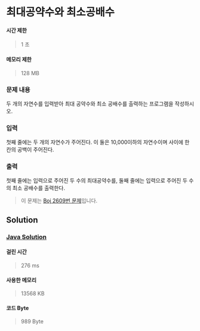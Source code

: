 # 최대공약수와 최소공배수


#### 시간 제한


> 1 초


#### 메모리 제한


> 128 MB


### 문제 내용


두 개의 자연수를 입력받아 최대 공약수와 최소 공배수를 출력하는 프로그램을 작성하시오.


### 입력


첫째 줄에는 두 개의 자연수가 주어진다. 이 둘은 10,000이하의 자연수이며 사이에 한 칸의 공백이 주어진다.


### 출력


첫째 줄에는 입력으로 주어진 두 수의 최대공약수를, 둘째 줄에는 입력으로 주어진 두 수의 최소 공배수를 출력한다.


> 이 문제는 [Boj 2609번 문제](https://www.acmicpc.net/problem/2609)입니다.


## Solution


### [Java Solution](./main.java)


#### 걸린 시간


> 276 ms


#### 사용한 메모리


> 13568 KB


#### 코드 Byte


> 989 Byte
